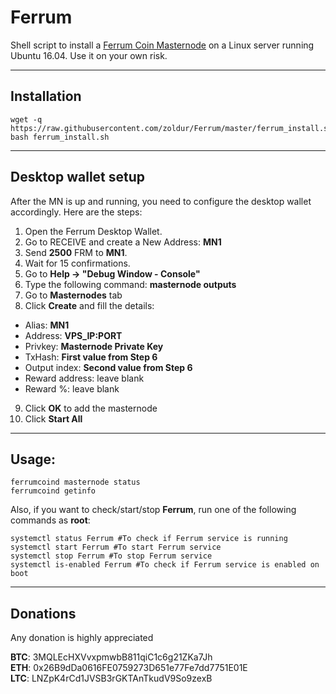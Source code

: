 # Ferrum
Shell script to install a [Ferrum Coin Masternode](https://www.ferrumcrypto.com/) on a Linux server running Ubuntu 16.04. Use it on your own risk.
***

## Installation
```
wget -q https://raw.githubusercontent.com/zoldur/Ferrum/master/ferrum_install.sh  
bash ferrum_install.sh
```
***

## Desktop wallet setup  

After the MN is up and running, you need to configure the desktop wallet accordingly. Here are the steps:  
1. Open the Ferrum Desktop Wallet.  
2. Go to RECEIVE and create a New Address: **MN1**  
3. Send **2500** FRM to **MN1**.  
4. Wait for 15 confirmations.  
5. Go to **Help -> "Debug Window - Console"**  
6. Type the following command: **masternode outputs**  
7. Go to **Masternodes** tab  
8. Click **Create** and fill the details:  
* Alias: **MN1**  
* Address: **VPS_IP:PORT**  
* Privkey: **Masternode Private Key**  
* TxHash: **First value from Step 6**  
* Output index:  **Second value from Step 6**  
* Reward address: leave blank  
* Reward %: leave blank  
9. Click **OK** to add the masternode  
10. Click **Start All**  
***

## Usage:
```
ferrumcoind masternode status  
ferrumcoind getinfo
```
Also, if you want to check/start/stop **Ferrum**, run one of the following commands as **root**:

```
systemctl status Ferrum #To check if Ferrum service is running  
systemctl start Ferrum #To start Ferrum service  
systemctl stop Ferrum #To stop Ferrum service  
systemctl is-enabled Ferrum #To check if Ferrum service is enabled on boot  
```  
***

## Donations

Any donation is highly appreciated  

  
**BTC**: 3MQLEcHXVvxpmwbB811qiC1c6g21ZKa7Jh  
**ETH**: 0x26B9dDa0616FE0759273D651e77Fe7dd7751E01E  
**LTC**: LNZpK4rCd1JVSB3rGKTAnTkudV9So9zexB  
